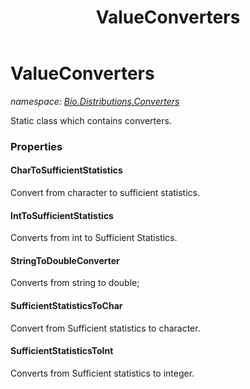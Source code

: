 ﻿---
title: ValueConverters
---

# ValueConverters
_namespace: [Bio.Distributions.Converters](N-Bio.Distributions.Converters.html)_

Static class which contains converters.



### Properties

#### CharToSufficientStatistics
Convert from character to sufficient statistics.
#### IntToSufficientStatistics
Converts from int to Sufficient Statistics.
#### StringToDoubleConverter
Converts from string to double;
#### SufficientStatisticsToChar
Convert from Sufficient statistics to character.
#### SufficientStatisticsToInt
Converts from Sufficient statistics to integer.


